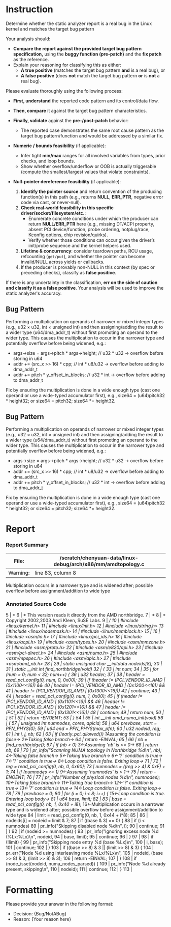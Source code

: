 # Instruction

Determine whether the static analyzer report is a real bug in the Linux kernel and matches the target bug pattern

Your analysis should:
- **Compare the report against the provided target bug pattern specification,** using the **buggy function (pre-patch)** and the **fix patch** as the reference.
- Explain your reasoning for classifying this as either:
  - **A true positive** (matches the target bug pattern **and** is a real bug), or
  - **A false positive** (does **not** match the target bug pattern **or** is **not** a real bug).

Please evaluate thoroughly using the following process:

- **First, understand** the reported code pattern and its control/data flow.
- **Then, compare** it against the target bug pattern characteristics.
- **Finally, validate** against the **pre-/post-patch** behavior:
  - The reported case demonstrates the same root cause pattern as the target bug pattern/function and would be addressed by a similar fix.

- **Numeric / bounds feasibility** (if applicable):
  - Infer tight **min/max** ranges for all involved variables from types, prior checks, and loop bounds.
  - Show whether overflow/underflow or OOB is actually triggerable (compute the smallest/largest values that violate constraints).

- **Null-pointer dereference feasibility** (if applicable):
  1. **Identify the pointer source** and return convention of the producing function(s) in this path (e.g., returns **NULL**, **ERR_PTR**, negative error code via cast, or never-null).
  2. **Check real-world feasibility in this specific driver/socket/filesystem/etc.**:
     - Enumerate concrete conditions under which the producer can return **NULL/ERR_PTR** here (e.g., missing DT/ACPI property, absent PCI device/function, probe ordering, hotplug/race, Kconfig options, chip revision/quirks).
     - Verify whether those conditions can occur given the driver’s init/probe sequence and the kernel helpers used.
  3. **Lifetime & concurrency**: consider teardown paths, RCU usage, refcounting (`get/put`), and whether the pointer can become invalid/NULL across yields or callbacks.
  4. If the producer is provably non-NULL in this context (by spec or preceding checks), classify as **false positive**.

If there is any uncertainty in the classification, **err on the side of caution and classify it as a false positive**. Your analysis will be used to improve the static analyzer's accuracy.

## Bug Pattern

Performing a multiplication on operands of narrower or mixed integer types (e.g., u32 × u32, int × unsigned int) and then assigning/adding the result to a wider type (u64/dma_addr_t) without first promoting an operand to the wider type. This causes the multiplication to occur in the narrower type and potentially overflow before being widened, e.g.:

- args->size = args->pitch * args->height;        // u32 * u32 -> overflow before storing in u64
- addr += (src_x >> 16) * cpp;                     // int * u8/u32 -> overflow before adding to dma_addr_t
- addr += pitch * y_offset_in_blocks;              // u32 * int -> overflow before adding to dma_addr_t

Fix by ensuring the multiplication is done in a wide enough type (cast one operand or use a wide-typed accumulator first), e.g., size64 = (u64)pitch32 * height32; or size64 = pitch32; size64 *= height32.

## Bug Pattern

Performing a multiplication on operands of narrower or mixed integer types (e.g., u32 × u32, int × unsigned int) and then assigning/adding the result to a wider type (u64/dma_addr_t) without first promoting an operand to the wider type. This causes the multiplication to occur in the narrower type and potentially overflow before being widened, e.g.:

- args->size = args->pitch * args->height;        // u32 * u32 -> overflow before storing in u64
- addr += (src_x >> 16) * cpp;                     // int * u8/u32 -> overflow before adding to dma_addr_t
- addr += pitch * y_offset_in_blocks;              // u32 * int -> overflow before adding to dma_addr_t

Fix by ensuring the multiplication is done in a wide enough type (cast one operand or use a wide-typed accumulator first), e.g., size64 = (u64)pitch32 * height32; or size64 = pitch32; size64 *= height32.

# Report

### Report Summary

File:| /scratch/chenyuan-data/linux-debug/arch/x86/mm/amdtopology.c
---|---
Warning:| line 83, column 8
Multiplication occurs in a narrower type and is widened after; possible
overflow before assignment/addition to wide type

### Annotated Source Code


5     |  *
6     |  * This version reads it directly from the AMD northbridge.
7     |  *
8     |  * Copyright 2002,2003 Andi Kleen, SuSE Labs.
9     |  */
10    | #include <linux/kernel.h>
11    | #include <linux/init.h>
12    | #include <linux/string.h>
13    | #include <linux/nodemask.h>
14    | #include <linux/memblock.h>
15    |
16    | #include <asm/io.h>
17    | #include <linux/pci_ids.h>
18    | #include <linux/acpi.h>
19    | #include <asm/types.h>
20    | #include <asm/mmzone.h>
21    | #include <asm/proto.h>
22    | #include <asm/e820/api.h>
23    | #include <asm/pci-direct.h>
24    | #include <asm/numa.h>
25    | #include <asm/mpspec.h>
26    | #include <asm/apic.h>
27    | #include <asm/amd_nb.h>
28    |
29    | static unsigned char __initdata nodeids[8];
30    |
31    | static __init int find_northbridge(void)
32    | {
33    |  int num;
34    |
35    |  for (num = 0; num < 32; num++) {
36    | 		u32 header;
37    |
38    | 		header = read_pci_config(0, num, 0, 0x00);
39    |  if (header != (PCI_VENDOR_ID_AMD | (0x1100<<16)) &&
40    | 			header != (PCI_VENDOR_ID_AMD | (0x1200<<16)) &&
41    | 			header != (PCI_VENDOR_ID_AMD | (0x1300<<16)))
42    |  continue;
43    |
44    | 		header = read_pci_config(0, num, 1, 0x00);
45    |  if (header != (PCI_VENDOR_ID_AMD | (0x1101<<16)) &&
46    | 			header != (PCI_VENDOR_ID_AMD | (0x1201<<16)) &&
47    | 			header != (PCI_VENDOR_ID_AMD | (0x1301<<16)))
48    |  continue;
49    |  return num;
50    | 	}
51    |
52    |  return -ENOENT;
53    | }
54    |
55    | int __init amd_numa_init(void)
56    | {
57    |  unsigned int numnodes, cores, apicid;
58    | 	u64 prevbase, start = PFN_PHYS(0);
59    | 	u64 end = PFN_PHYS(max_pfn);
60    | 	u32 nodeid, reg;
61    |  int i, j, nb;
62    |
63    |  if (!early_pci_allowed())
    1Assuming the condition is false→
    2←Taking false branch→
64    |  return -EINVAL;
65    |
66    |  nb = find_northbridge();
67    |  if (nb < 0)
    3←Assuming 'nb' is >= 0→
68    |  return nb;
69    |
70    |  pr_info("Scanning NUMA topology in Northbridge %d\n", nb);
    4←Taking false branch→
    5←Taking true branch→
    6←'?' condition is true→
    7←'?' condition is true→
    8←Loop condition is false.  Exiting loop→
71    |
72    | 	reg = read_pci_config(0, nb, 0, 0x60);
73    | 	numnodes = ((reg >> 4) & 0xF) + 1;
74    |  if (numnodes <= 1)
    9←Assuming 'numnodes' is > 1→
75    |  return -ENOENT;
76    |
77    |  pr_info("Number of physical nodes %d\n", numnodes);
    10←Taking false branch→
    11←Taking true branch→
    12←'?' condition is true→
    13←'?' condition is true→
    14←Loop condition is false.  Exiting loop→
78    |
79    | 	prevbase = 0;
80    |  for (i = 0; i < 8; i++) {
    15←Loop condition is true.  Entering loop body→
81    | 		u64 base, limit;
82    |
83    |  base = read_pci_config(0, nb, 1, 0x40 + i*8);
    16←Multiplication occurs in a narrower type and is widened after; possible overflow before assignment/addition to wide type
84    | 		limit = read_pci_config(0, nb, 1, 0x44 + i*8);
85    |
86    | 		nodeids[i] = nodeid = limit & 7;
87    |  if ((base & 3) == 0) {
88    |  if (i < numnodes)
89    |  pr_info("Skipping disabled node %d\n", i);
90    |  continue;
91    | 		}
92    |  if (nodeid >= numnodes) {
93    |  pr_info("Ignoring excess node %d (%Lx:%Lx)\n", nodeid,
94    |  base, limit);
95    |  continue;
96    | 		}
97    |
98    |  if (!limit) {
99    |  pr_info("Skipping node entry %d (base %Lx)\n",
100   |  i, base);
101   |  continue;
102   | 		}
103   |  if ((base >> 8) & 3 || (limit >> 8) & 3) {
104   |  pr_err("Node %d using interleaving mode %Lx/%Lx\n",
105   |  nodeid, (base >> 8) & 3, (limit >> 8) & 3);
106   |  return -EINVAL;
107   | 		}
108   |  if (node_isset(nodeid, numa_nodes_parsed)) {
109   |  pr_info("Node %d already present, skipping\n",
110   |  nodeid);
111   |  continue;
112   | 		}
113   |

# Formatting

Please provide your answer in the following format:

- Decision: {Bug/NotABug}
- Reason: {Your reason here}
